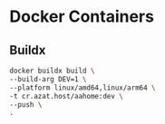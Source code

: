 # Docker Containers 

## Buildx 

```bash
docker buildx build \
--build-arg DEV=1 \
--platform linux/amd64,linux/arm64 \
-t cr.azat.host/aahome:dev \
--push \
.
```